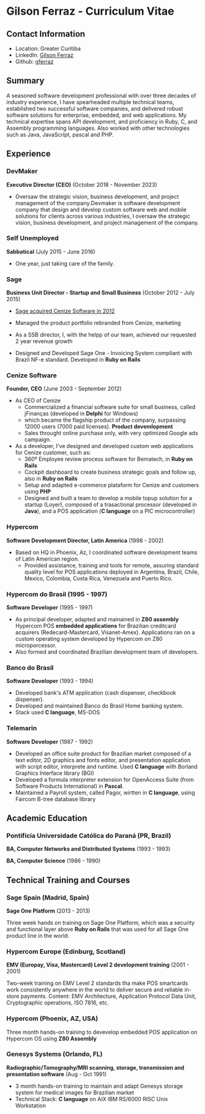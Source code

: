 # Gilson Ferraz - Curriculum Vitae

## Contact Information

- Location: Greater Curitiba
- LinkedIn: [Gilson Ferraz](https://www.linkedin.com/in/gilson-ferraz-a290b64/)
- Github: [gferraz](https://github.com/gferraz)

## Summary

A seasoned software development professional with over three decades of industry experience, I have spearheaded multiple technical teams, established two successful software companies, and delivered robust software solutions for enterprise, embedded, and web applications. My technical expertise spans API development, and proficiency in Ruby, C, and Assembly programming languages. Also worked with other technologies such as Java, JavaScript, pascal and PHP.

## Experience

### DevMaker

**Executive Director (CEO)** (October 2018 - November 2023)

- Oversaw the strategic vision, business development, and project management of the company.Devmaker is software development company that design and develop custom software web and mobile solutions for clients across various industries, I oversaw the strategic vision, business development, and project management of the company.

### Self Unemployed

**Sabbatical** (July 2015 - June 2016)

- One year, just taking care of the family.

### Sage

**Business Unit Director - Startup and Small Business** (October 2012 - July 2015)

- [Sage acquired Cenize Software in 2012](https://mergr.com/the-sage-group-acquires-cenize-inform%C3%A1tica)

- Managed the product portfolio rebranded from Cenize, marketing
- As a SSB director, I, with the helpp of our team, achieved our requested 2 year revenue growth

- Designed and Developed Sage One - Invoicing System compliant with Brazil NF-e standard. Developed in **Ruby on Rails**

### Cenize Software

**Founder, CEO** (June 2003 - September 2012)

- As CEO of Cenize
  - Commercialized a financial software suite for small business, called jFinanças (developed in **Delphi** for Windows)
  - which became the flagship product of the company, surpassing 12000 users (7000 paid licenses). **Product devemlopment**
  - Sales throught online purchase only, with very optimized Google ads campaign.
- As a developer, I've designed and developed custom web applications for Cenize customer, such as:
  - 360º Employee review process software for Bematech, in **Ruby on Rails**
  - Cockpit dashboard to create business strategic goals and follow up, also in **Ruby on Rails**
  - Setup and adapted e-commerce plataform for Cenize and customers using **PHP**
  - Designed and built a team to develop a mobile topup solution for a startup (Loyer), composed of a trasactional processor (developed in **Java**), and a POS application (**C language** on a PIC microcontroller)

### Hypercom

**Software Development Director, Latin America** (1998 - 2002)

- Based on HQ in Phoenix, Az, I coordinated software development teams of Latin American region.
  - Provided assistance, training and tools for remote, assuring standard quality level for POS applications deployed in Argentina, Brazil, Chile, Mexico, Colombia, Costa Rica, Venezuela and Puerto Rico.

### Hypercom do Brasil (1995 - 1997)

**Software Developer** (1995 - 1997)

- As principal developer, adapted and mainained in **Z80 assembly** Hypercom POS **embedded applications** for Brazilian creditcard acquirers (Redecard-Mastercard, Visanet-Amex). Applications ran on a custom operating system developed by Hypercom on Z80 microporcessor.
- Also formed and coordinated Brazilian development team of developers.

### Banco do Brasil

**Software Developer** (1993 - 1994)

- Developed bank's ATM application (cash dispenser, checkbook dispenser).
- Developed and maintained Banco do Brasil Home banking system.
- Stack used **C language**, MS-DOS

### Telemarin

**Software Developer** (1987 - 1992)

- Developed an office suite product for Brazilian market composed of a text editor, 2D graphics and fonts editor, and presentation application with script editor, interprete and runtime. Used **C language** with Borland Graphics Interface library (BGI)
- Developed a formula interpreter extension for OpenAccess Suite (from Software Products International) in **Pascal**.
- Maintained a Payroll system, called Pagor, wirtten in **C language**, using Faircom B-tree database library

## Academic Education

### Pontifícia Universidade Católica do Paraná (PR, Brazil)

**BA, Computer Networks and Distributed Systems** (1993 - 1993)

**BA, Computer Science** (1986 - 1990)

## Technical Training and Courses

### Sage Spain (Madrid, Spain)

**Sage One Platform** (2013 - 2013)

Three week hands on training on Sage One Platform, which was a security and functional layer above **Ruby on Rails** that was used for all Sage One product line in the world.

### Hypercom Europe (Edinburg, Scotland)

**EMV (Europay, Visa, Mastercard) Level 2 development training** (2001 - 2001)

Two-week training on EMV Level 2 standards tha make POS smartcards work consistently anywhere in the world to deliver secure and reliable in-store payments. Content: EMV Architecture, Application Protocol Data Unit, Cryptographic operations, ISO 7816, etc.

### Hypercom (Phoenix, AZ, USA)

Three month hands-on training to devevelop embedded POS application on Hypercom OS using **Z80 Assembly**

### Genesys Systems (Orlando, FL)

**Radiographic/Tomography/MRI scanning, storage, transmission and  presentation software** (Aug - Oct 1991)

- 3 month hands-on training to maintain and adapt Genesys storage system for medical images for Brazilian market
- Technical Stack: **C language** on AIX IBM RS/6000 RISC Unix Workstation
